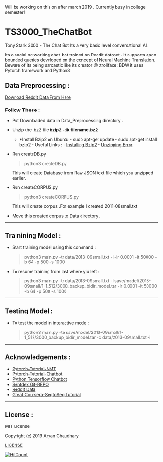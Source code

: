 Will be working on this on after march 2019 . Currently busy in college semester!

# TS3000_TheChatBot
Tony Stark 3000 - The Chat Bot Its a very basic level conversational AI.

Its a social networking chat-bot trained on Reddit dataset . It supports open bounded queries developed on the concept of Neural Machine Translation. Beware of its being sarcastic like its creator :stuck_out_tongue_closed_eyes: :trollface: BDW it uses Pytorch framework and Python3 
## Data Preprocessing :
[Downoad Reddit Data From Here](http://files.pushshift.io/reddit/comments/)

### Follow These :
- Put Downloaded data in Data_Preprocessing directory .
- Unzip the .bz2 file  **bzip2 -dk filename.bz2**
    * *Install Bzip2 on Ubuntu
          - sudo apt-get update
          - sudo apt-get install bzip2
          - Useful Links :
               - [Installing Bzip2](https://www.techwalla.com/articles/how-to-install-bzip2-on-ubuntu) 
               - [Unzipping Error](https://superuser.com/questions/480950/how-to-decompress-a-bz2-file)
- Run createDB.py 
   > python3 createDB.py 


     This will create Database from Raw JSON text file which you unzipped earlier.
- Run createCORPUS.py
   > python3 createCORPUS.py


     This will create corpus .For example I created 2011-08small.txt

- Move this created corpus to Data directory .

___

## Trainining Model :

- Start training model using this command :
   >python3 main.py -tr data/2013-09small.txt -l -lr 0.0001 -it 50000 -b 64 -p 500 -s 1000


- To resume training from last where yiu left :
   > python3 main.py -tr data/2013-09small.txt -l save/model/2013-09small/1-1_512/3000_backup_bidir_model.tar -lr 0.0001 -it         50000 -b 64 -p 500 -s 1000

___

## Testing Model :

- To test the model in interactive mode :
   > python3 main.py -te save/model/2013-09small/1-1_512/3000_backup_bidir_model.tar -c data/2013-09small.txt -i

___

## Acknowledgements :

- [Pytorch-Tutorial-NMT](https://pytorch.org/tutorials/intermediate/seq2seq_translation_tutorial.html)
- [Pytorch-Tutorial-Chatbot](https://pytorch.org/tutorials/beginner/chatbot_tutorial.html)
- [Python Tensorflow Chatbot](https://pythonprogramming.net/chatbot-deep-learning-python-tensorflow/)
- [Sentdex Git-REPO](https://github.com/daniel-kukiela/nmt-chatbot)
- [Reddit Data](http://files.pushshift.io/reddit/comments/)
- [Great Coursera-SeqtoSeq Tutorial](https://www.coursera.org/learn/nlp-sequence-models)

___
## License :
MIT License

Copyright (c) 2019 Aryan Chaudhary

[LICENSE](https://github.com/aryanc55/TS3000_TheChatBOT/blob/master/LICENSE)


[![HitCount](http://hits.dwyl.io/aryanc55/https://githubcom/aryanc55/TS3000_TheChatBOT.svg)](http://hits.dwyl.io/aryanc55/https://githubcom/aryanc55/TS3000_TheChatBOT)

